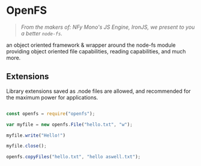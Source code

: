 # OpenFS

> *From the makers of: NFy Mono's JS Engine, IronJS, we present to you a better `node-fs`.*

an object oriented framework & wrapper around the node-fs module providing object oriented file capabilities, 
reading capabilities, and much more.

## Extensions

Library extensions saved as .node files are allowed, and recommended for the maximum power for applications.

```js

const openfs = require("openfs");

var myfile = new openfs.File("hello.txt", "w");

myfile.write("Hello!")

myfile.close();

openfs.copyFiles("hello.txt", "hello aswell.txt");

```

